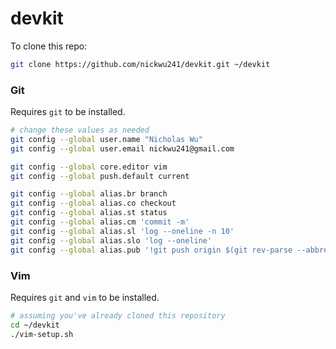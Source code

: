 # devkit
To clone this repo:
```bash
git clone https://github.com/nickwu241/devkit.git ~/devkit
```

### Git
Requires `git` to be installed.
```bash
# change these values as needed
git config --global user.name "Nicholas Wu"
git config --global user.email nickwu241@gmail.com

git config --global core.editor vim
git config --global push.default current

git config --global alias.br branch
git config --global alias.co checkout
git config --global alias.st status
git config --global alias.cm 'commit -m'
git config --global alias.sl 'log --oneline -n 10'
git config --global alias.slo 'log --oneline'
git config --global alias.pub '!git push origin $(git rev-parse --abbrev-ref HEAD)'
```

### Vim
Requires `git` and `vim` to be installed.
```bash
# assuming you've already cloned this repository
cd ~/devkit 
./vim-setup.sh
```
